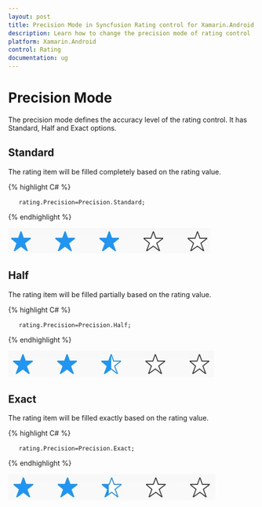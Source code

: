 ```yaml
---
layout: post
title: Precision Mode in Syncfusion Rating control for Xamarin.Android
description: Learn how to change the precision mode of rating control
platform: Xamarin.Android
control: Rating
documentation: ug
---
```


# Precision Mode

The precision mode defines the accuracy level of the rating control. It has Standard, Half and Exact options.

## Standard

The rating item will be filled completely based on the rating value.

{% highlight C# %}

	   rating.Precision=Precision.Standard;

{% endhighlight %}

![](images/standard.jpg)

## Half

The rating item will be filled partially based on the rating value.

{% highlight C# %}

	   rating.Precision=Precision.Half;

{% endhighlight %}

![](images/half.jpg) 

## Exact

The rating item will be filled exactly based on the rating value.

{% highlight C# %}

	   rating.Precision=Precision.Exact;

{% endhighlight %}

![](images/exact.jpg) 




